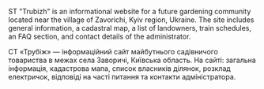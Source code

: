 ST "Trubizh" is an informational website for a future gardening community located near the village of Zavorichi, Kyiv region, Ukraine. The site includes general information, a cadastral map, a list of landowners, train schedules, an FAQ section, and contact details of the administrator.

СТ «Трубіж» — інформаційний сайт майбутнього садівничого товариства в межах села Заворичі, Київська область. На сайті: загальна інформація, кадастрова мапа, список власників ділянок, розклад електричок, відповіді на часті питання та контакти адміністратора.
